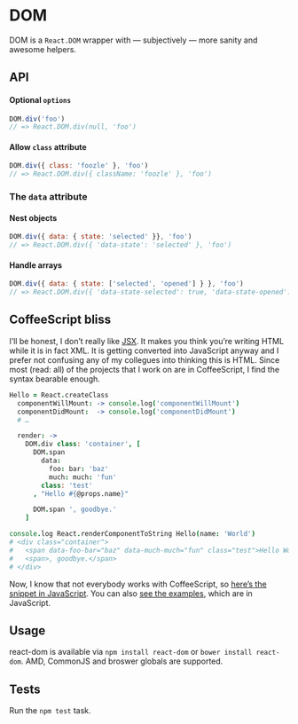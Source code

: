 # DOM
DOM is a `React.DOM` wrapper with — subjectively — more sanity and awesome helpers.

## API
#### Optional `options`
```js
DOM.div('foo')
// => React.DOM.div(null, 'foo')
```

#### Allow `class` attribute
```js
DOM.div({ class: 'foozle' }, 'foo')
// => React.DOM.div({ className: 'foozle' }, 'foo')
```

### The `data` attribute
#### Nest objects
```js
DOM.div({ data: { state: 'selected' }}, 'foo')
// => React.DOM.div({ 'data-state': 'selected' }, 'foo')
```

#### Handle arrays
```js
DOM.div({ data: { state: ['selected', 'opened'] } }, 'foo')
// => React.DOM.div({ 'data-state-selected': true, 'data-state-opened': true }, 'foo')
```

## CoffeeScript bliss
I’ll be honest, I don’t really like [JSX](http://facebook.github.io/react/docs/jsx-in-depth.html). It makes you think you’re writing HTML while it is in fact XML. It is getting converted into JavaScript anyway and I prefer not confusing any of my collegues into thinking this is HTML. Since most (read: all) of the projects that I work on are in CoffeeScript, I find the syntax bearable enough.

```coffee
Hello = React.createClass
  componentWillMount: -> console.log('componentWillMount')
  componentDidMount:  -> console.log('componentDidMount')
  # …

  render: ->
    DOM.div class: 'container', [
      DOM.span
        data:
          foo: bar: 'baz'
          much: much: 'fun'
        class: 'test'
      , "Hello #{@props.name}"

      DOM.span ', goodbye.'
    ]

console.log React.renderComponentToString Hello(name: 'World')
# <div class="container">
#   <span data-foo-bar="baz" data-much-much="fun" class="test">Hello World</span>
#   <span>, goodbye.</span>
# </div>
```

Now, I know that not everybody works with CoffeeScript, so [here’s the snippet in JavaScript](https://gist.github.com/EtienneLem/3c52167b2ccb6e180132). You can also [see the examples](/examples/index.html), which are in JavaScript.

## Usage
react-dom is available via `npm install react-dom` or `bower install react-dom`. AMD, CommonJS and broswer globals are supported.

## Tests
Run the `npm test` task.
